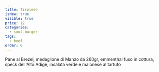 ```yaml
---
title: Tirolese
isNew: true
visible: true
price: 12
categories:
  - soul-burger
tags:
  - beef
order: 6
---
```

Pane al Brezel, medaglione di Manzo da 260gr, emmenthal fuso in cottura, speck dell'Alto Adige, insalata verde e maionese al tartufo